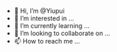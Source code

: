 - 👋 Hi, I’m @Yiupui
- 👀 I’m interested in ...
- 🌱 I’m currently learning ...
- 💞️ I’m looking to collaborate on ...
- 📫 How to reach me ...

<!---
Yiupui/Yiupui is a ✨ special ✨ repository because its `README.md` (this file) appears on your GitHub profile.
You can click the Preview link to take a look at your changes.
--->
